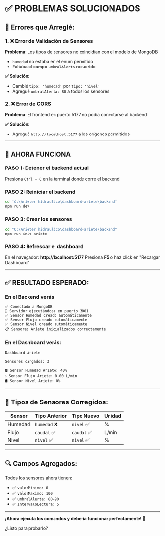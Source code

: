# ✅ PROBLEMAS SOLUCIONADOS

## 🔧 Errores que Arreglé:

### 1. ❌ Error de Validación de Sensores
**Problema**: Los tipos de sensores no coincidían con el modelo de MongoDB
- `humedad` no estaba en el enum permitido
- Faltaba el campo `umbralAlerta` requerido

**✅ Solución**: 
- Cambié `tipo: 'humedad'` por `tipo: 'nivel'`
- Agregué `umbralAlerta: 80` a todos los sensores

### 2. ❌ Error de CORS
**Problema**: El frontend en puerto 5177 no podía conectarse al backend

**✅ Solución**:
- Agregué `http://localhost:5177` a los orígenes permitidos

---

## 🚀 AHORA FUNCIONA

### PASO 1: Detener el backend actual
Presiona `Ctrl + C` en la terminal donde corre el backend

### PASO 2: Reiniciar el backend
```bash
cd "C:\Arieter hidraulico\dashboard-ariete\backend"
npm run dev
```

### PASO 3: Crear los sensores
```bash
cd "C:\Arieter hidraulico\dashboard-ariete\backend"
npm run init-ariete
```

### PASO 4: Refrescar el dashboard
En el navegador: **http://localhost:5177**
Presiona **F5** o haz click en "Recargar Dashboard"

---

## ✅ RESULTADO ESPERADO:

### En el Backend verás:
```
✅ Conectado a MongoDB
🚀 Servidor ejecutándose en puerto 3001
✅ Sensor Humedad creado automáticamente
✅ Sensor Flujo creado automáticamente
✅ Sensor Nivel creado automáticamente
📋 Sensores Ariete inicializados correctamente
```

### En el Dashboard verás:
```
Dashboard Ariete

Sensores cargados: 3

🛢️ Sensor Humedad Ariete: 40%
💧 Sensor Flujo Ariete: 0.00 L/min
🛢️ Sensor Nivel Ariete: 0%
```

---

## 🎯 Tipos de Sensores Corregidos:

| Sensor | Tipo Anterior | Tipo Nuevo | Unidad |
|--------|---------------|------------|--------|
| Humedad | `humedad` ❌ | `nivel` ✅ | % |
| Flujo | `caudal` ✅ | `caudal` ✅ | L/min |
| Nivel | `nivel` ✅ | `nivel` ✅ | % |

---

## 🔍 Campos Agregados:

Todos los sensores ahora tienen:
- ✅ `valorMinimo: 0`
- ✅ `valorMaximo: 100`
- ✅ `umbralAlerta: 80-90`
- ✅ `intervaloLectura: 5`

---

**¡Ahora ejecuta los comandos y debería funcionar perfectamente! 🚀**

¿Listo para probarlo?





